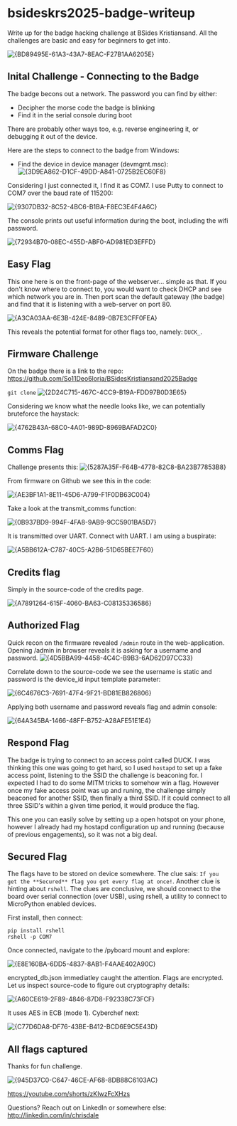 # bsideskrs2025-badge-writeup
Write up for the badge hacking challenge at BSides Kristiansand. All the challenges are basic and easy for beginners to get into.

![{BD89495E-61A3-43A7-8EAC-F27B1AA6205E}](https://github.com/user-attachments/assets/40dfa9dd-3098-43f6-b12c-54a9f4fd18ee)

## Inital Challenge - Connecting to the Badge
The badge becons out a network. The password you can find by either: 
- Decipher the morse code the badge is blinking
- Find it in the serial console during boot 

There are probably other ways too, e.g. reverse engineering it, or debugging it out of the device. 

Here are the steps to connect to the badge from Windows: 

- Find the device in device manager (devmgmt.msc):
![{3D9EA862-D1CF-49DD-A841-0725B2EC60F8}](https://github.com/user-attachments/assets/cff80aba-20c5-42d6-8bd3-2813f21a2e98)

Considering I just connected it, I find it as COM7. I use Putty to connect to COM7 over the baud rate of 115200:

![{9307DB32-8C52-4BC6-B1BA-F8EC3E4F4A6C}](https://github.com/user-attachments/assets/c369e3a2-cc6c-4b30-9569-53052bf5d039)

The console prints out useful information during the boot, including the wifi password. 

![{72934B70-08EC-455D-ABF0-AD981ED3EFFD}](https://github.com/user-attachments/assets/494223c3-96f1-4c1f-822d-2d9fe8137577)


## Easy Flag
This one here is on the front-page of the webserver... simple as that. If you don't know where to connect to, you would want to check DHCP and see which network you are in. Then port scan the default gateway (the badge) and find that it is listening with a web-server on port 80. 

![{A3CA03AA-6E3B-424E-8489-0B7E3CFF0FEA}](https://github.com/user-attachments/assets/e0b1994d-6339-429c-b962-877cc7e5384f)

This reveals the potential format for other flags too, namely: `DUCK_`. 

## Firmware Challenge
On the badge there is a link to the repo: https://github.com/So11Deo6loria/BSidesKristiansand2025Badge 

```git clone```
![{2D24C715-467C-4CC9-B19A-FDD97B0D3E65}](https://github.com/user-attachments/assets/088fe9a6-892e-406d-b2a7-8f43b497755e)

Considering we know what the needle looks like, we can potentially bruteforce the haystack: 

![{4762B43A-68C0-4A01-989D-8969BAFAD2C0}](https://github.com/user-attachments/assets/ba4d9334-5d27-4a2d-881d-9c38be8a2ff6)

## Comms Flag
Challenge presents this: 
![{5287A35F-F64B-4778-82C8-BA23B77853B8}](https://github.com/user-attachments/assets/e6e81939-df8d-43d9-9cff-e95e971bc5ea)

From firmware on Github we see this in the code: 

![{AE3BF1A1-8E11-45D6-A799-F1F0DB63C004}](https://github.com/user-attachments/assets/f7a3a09f-8a95-4be3-a61f-4b79fce7ca6e)

Take a look at the transmit_comms function: 

![{0B937BD9-994F-4FA8-9AB9-9CC5901BA5D7}](https://github.com/user-attachments/assets/2ee18cbd-5337-49b9-9377-84db45e169a6)

It is transmitted over UART. Connect with UART. I am using a buspirate: 

![{A5BB612A-C787-40C5-A2B6-51D65BEE7F60}](https://github.com/user-attachments/assets/08afb19f-ee54-48f4-a611-dcb3d88ffac8)

## Credits flag 
Simply in the source-code of the credits page. 

![{A7891264-615F-4060-BA63-C08135336586}](https://github.com/user-attachments/assets/699dee05-64b6-4056-a078-4831d694d5a3)

## Authorized Flag 
Quick recon on the firmware revealed `/admin` route in the web-application. Opening /admin in browser reveals it is asking for a username and password. 
![{4D5BBA99-4458-4C4C-B9B3-6AD62D97CC33}](https://github.com/user-attachments/assets/e3569263-2404-4820-bf38-9a94ed545ead)

Correlate down to the source-code we see the username is static and password is the device_id input template parameter: 

![{6C4676C3-7691-47F4-9F21-BD81EB826806}](https://github.com/user-attachments/assets/500ab4ed-c3fa-43ed-ae7a-8de81c30dfed)

Applying both username and password reveals flag and admin console: 

![{64A345BA-1466-48FF-B752-A28AFE51E1E4}](https://github.com/user-attachments/assets/3644ebc8-daf8-4edf-9893-c2773e0fc8da)

## Respond Flag
The badge is trying to connect to an access point called DUCK. I was thinking this one was going to get hard, so I used `hostapd` to set up a fake access point, listening to the SSID the challenge is beaconing for. I expected I had to do some MITM tricks to somehow win a flag. However once my fake access point was up and runing, the challenge simply beaconed for another SSID, then finally a third SSID. If it could connect to all three SSID's within a given time period, it would produce the flag. 

This one you can easily solve by setting up a open hotspot on your phone, however I already had my hostapd configuration up and running (because of previous engagements), so it was not a big deal. 

## Secured Flag 
The flags have to be stored on device somewhere. The clue sais: ```If you get the **Secured** flag you get every flag at once!```. Another clue is hinting about `rshell`. The clues are conclusive, we should connect to the board over serial connection (over USB), using rshell, a utility to connect to MicroPython enabled devices. 

First install, then connect: 
```
pip install rshell
rshell -p COM7
```

Once connected, navigate to the /pyboard mount and explore: 

![{E8E160BA-6DD5-4837-8AB1-F4AAE402A90C}](https://github.com/user-attachments/assets/a42a46b0-604c-46a7-9414-d2582fb291d4)

encrypted_db.json immediatley caught the attention. Flags are encrypted. Let us inspect source-code to figure out cryptography details: 

![{A60CE619-2F89-4846-87D8-F92338C73FCF}](https://github.com/user-attachments/assets/058b7bf2-fb4d-4858-a4d0-a703ecebdb0e)

It uses AES in ECB (mode 1). Cyberchef next: 

![{C77D6DA8-DF76-43BE-B412-BCD6E9C5E43D}](https://github.com/user-attachments/assets/b811cef0-4d30-440c-9d43-b4e1592eb549)

## All flags captured
Thanks for fun challenge.

![{945D37C0-C647-46CE-AF68-8DB88C6103AC}](https://github.com/user-attachments/assets/fa26b25d-e2e7-4c66-baf3-aa89510dd5ed)

https://youtube.com/shorts/zKIwzFcXHzs

Questions? Reach out on LinkedIn or somewhere else: http://linkedin.com/in/chrisdale 




